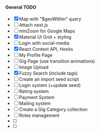 #### General TODO

- [x] Map with "\$geoWithin" query
- [ ] Attach next.js
- [ ] minZoom for Google Maps
- [x] Material UI Grid + styling
- [ ] Login with social-media
- [x] React Context API, Hooks
- [ ] My Profile Page
- [ ] Gig Page (use transition animations)
- [ ] Image Upload
- [x] Fuzzy Search (include tags)
- [ ] Create an import seed script
- [ ] Login system (+update seed)
- [ ] Rating system
- [ ] Payment System
- [ ] Mailing system
- [ ] Create a Gig Category collection
- [ ] Roles management
- [ ]
- [ ]
